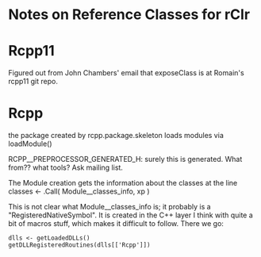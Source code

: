 Notes on Reference Classes for rClr
===================================

# Rcpp11

Figured out from John Chambers' email that exposeClass is at Romain's rcpp11 git repo.

# Rcpp

the package created by rcpp.package.skeleton loads modules via loadModule()

RCPP__PREPROCESSOR_GENERATED_H: surely this is generated. What from?? what tools? Ask mailing list.

The Module creation gets the information about the classes at the line
classes <- .Call( Module__classes_info, xp )

This is not clear what Module__classes_info is; it probably is a "RegisteredNativeSymbol". It is created in the C++ layer I think with quite a bit of macros stuff, which makes it difficult to follow.
There we go:
```
dlls <- getLoadedDLLs()
getDLLRegisteredRoutines(dlls[['Rcpp']])
```
